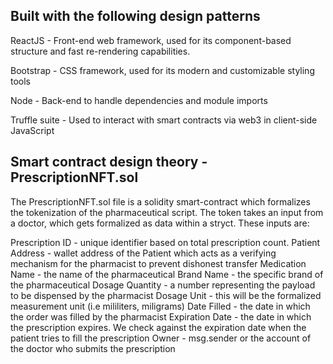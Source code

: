 ## Built with the following design patterns

ReactJS - Front-end web framework, used for its component-based structure and fast re-rendering capabilities.

Bootstrap - CSS framework, used for its modern and customizable styling tools

Node - Back-end to handle dependencies and module imports

Truffle suite - Used to interact with smart contracts via web3 in client-side JavaScript

## Smart contract design theory - PrescriptionNFT.sol

The PrescriptionNFT.sol file is a solidity smart-contract which formalizes the tokenization of the pharmaceutical script. The token takes an input from a doctor, which gets formalized as data within a stryct. These inputs are:

Prescription ID - unique identifier based on total prescription count.
Patient Address - wallet address of the Patient which acts as a verifying mechanism for the pharmacist to prevent dishonest transfer
Medication Name - the name of the pharmaceutical
Brand Name - the specific brand of the pharmaceutical
Dosage Quantity - a number representing the payload to be dispensed by the pharmacist
Dosage Unit - this will be the formalized measurement unit (i.e mililiters, miligrams)
Date Filled - the date in which the order was filled by the pharmacist
Expiration Date - the date in which the prescription expires. We check against the expiration date when the patient tries to fill the prescription
Owner - msg.sender or the account of the doctor who submits the prescription





